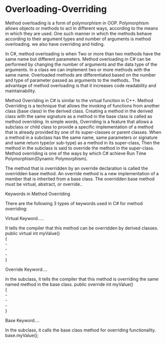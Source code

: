 # Overloading-Overriding
Method overloading is a form of polymorphism in OOP. Polymorphism allows objects or methods to act in different ways, according to the means in which they are used. 
One such manner in which the methods behave according to their argument types and number of arguments is method overloading. we also have overriding and hiding. 

In C#,  method overloading is when Two or more than two methods have the same name but different parameters.
Method overloading in C# can be performed by changing the number of arguments and the data type of the arguments.
In a class we can implement two or more methods with the same name. 
Overloaded methods are differentiated based on the number and type of parameter passed as arguments to the methods..
The advantage of method overloading is that it increases code readability and maintainability.

Method Overriding in C# is similar to the virtual function in C++. Method Overriding is a technique that allows the invoking of functions from another class (base class) in the derived class. 
Creating a method in the derived class with the same signature as a method in the base class is called as method overriding.
In simple words, Overriding is a feature that allows a subclass or child class to provide a specific implementation of a method that is already provided by one of its super-classes or parent classes. 
When a method in a subclass has the same name, same parameters or signature and same return type(or sub-type) as a method in its super-class, 
Then the method in the subclass is said to override the method in the super-class. 
Method overriding is one of the ways by which C# achieve Run Time Polymorphism(Dynamic Polymorphism).

The method that is overridden by an override declaration is called the overridden base method. 
An override method is a new implementation of a member that is inherited from a base class. 
The overridden base method must be virtual, abstract, or override..

Keywords in Method Overriding
 
There are the following 3 types of keywords used in C# for method overriding:

Virtual Keyword.....
 
It tells the compiler that this method can be overridden by derived classes.
public virtual int myValue()  
{  
    -  
    -  
    -  
}

  Override Keyword....
 
In the subclass, it tells the compiler that this method is overriding the same named method in the base class.
public override int myValue()  
{  
     -  
     -  
     -  
} 

Base Keyword....
 
In the subclass, it calls the base class method for overriding functionality.
base.myValue();  

